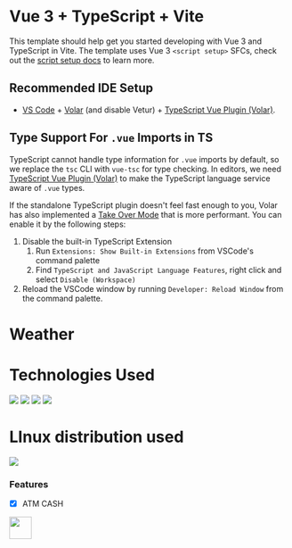 # Vue 3 + TypeScript + Vite

This template should help get you started developing with Vue 3 and TypeScript in Vite. The template uses Vue 3 `<script setup>` SFCs, check out the [script setup docs](https://v3.vuejs.org/api/sfc-script-setup.html#sfc-script-setup) to learn more.

## Recommended IDE Setup

- [VS Code](https://code.visualstudio.com/) + [Volar](https://marketplace.visualstudio.com/items?itemName=Vue.volar) (and disable Vetur) + [TypeScript Vue Plugin (Volar)](https://marketplace.visualstudio.com/items?itemName=Vue.vscode-typescript-vue-plugin).

## Type Support For `.vue` Imports in TS

TypeScript cannot handle type information for `.vue` imports by default, so we replace the `tsc` CLI with `vue-tsc` for type checking. In editors, we need [TypeScript Vue Plugin (Volar)](https://marketplace.visualstudio.com/items?itemName=Vue.vscode-typescript-vue-plugin) to make the TypeScript language service aware of `.vue` types.

If the standalone TypeScript plugin doesn't feel fast enough to you, Volar has also implemented a [Take Over Mode](https://github.com/johnsoncodehk/volar/discussions/471#discussioncomment-1361669) that is more performant. You can enable it by the following steps:

1. Disable the built-in TypeScript Extension
   1. Run `Extensions: Show Built-in Extensions` from VSCode's command palette
   2. Find `TypeScript and JavaScript Language Features`, right click and select `Disable (Workspace)`
2. Reload the VSCode window by running `Developer: Reload Window` from the command palette.
# Weather


# Technologies Used
<img src ="![NodeJS](https://img.shields.io/badge/node.js-6DA55F?style=for-the-badge&logo=node.js&logoColor=white)"/>
<img src ="![NPM](https://img.shields.io/badge/NPM-%23CB3837.svg?style=for-the-badge&logo=npm&logoColor=white)"/>
<img src ="![TypeScript](https://img.shields.io/badge/typescript-%23007ACC.svg?style=for-the-badge&logo=typescript&logoColor=white)"/>
<img src ="![Vue.js](https://img.shields.io/badge/vuejs-%2335495e.svg?style=for-the-badge&logo=vuedotjs&logoColor=%234FC08D)"/>

# LInux distribution used

<img src ="![Arch](https://img.shields.io/badge/Arch%20Linux-1793D1?logo=arch-linux&logoColor=fff&style=for-the-badge)"/>

### Features

- [x] ATM CASH
<img loading="lazy" src="https://cdn.jsdelivr.net/gh/devicons/devicon/icons/linux/linux-original.svg" width="40" height="40"/>
